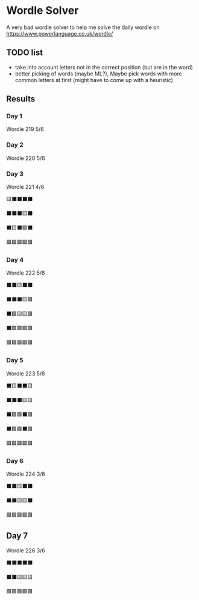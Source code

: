 # Wordle Solver

A very bad wordle solver to help me solve the daily wordle on https://www.powerlanguage.co.uk/wordle/

## TODO list
- take into account letters not in the correct position (but are in the word)
- better picking of words (maybe ML?), Maybe pick words with more common letters at first (might have to come up with a heuristic) 


## Results

### Day 1

Wordle 219 5/6
### Day 2

Wordle 220 5/6


### Day 3
Wordle 221 4/6

🟨⬛⬛⬛⬛

⬛⬛⬛🟨⬛

⬛🟨⬛🟩⬛

🟩🟩🟩🟩🟩

### Day 4
Wordle 222 5/6

⬛⬛🟨⬛⬛

⬛⬛⬛🟨🟩

⬛🟩🟨🟨🟩

⬛🟩🟩🟩🟩

🟩🟩🟩🟩🟩

### Day 5

Wordle 223 5/6

⬛🟨⬛⬛🟨

⬛⬛⬛🟨🟨

⬛🟩🟩⬛🟩

⬛🟩🟩⬛🟩

🟩🟩🟩🟩🟩


### Day 6

Wordle 224 3/6

⬛⬛🟨⬛⬛

⬛⬛🟨🟨⬛

🟩🟩🟩🟩🟩


## Day 7

Wordle 226 3/6

⬛⬛⬛⬛⬛

⬛⬛🟨🟨🟨

🟩🟩🟩🟩🟩